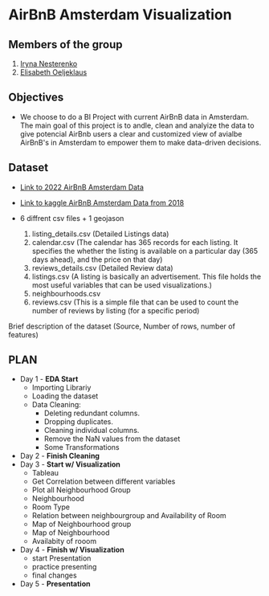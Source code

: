 # AirBnB Amsterdam Visualization

## Members of the group 
1. <a href="https://github.com/Iryna-Nesterenko">Iryna Nesterenko</a>
2. <a href="https://github.com/ellagoesbeyond">Elisabeth Oeljeklaus</a>

## Objectives 

 - We choose to do a BI Project with current AirBnB data in Amsterdam. The main goal of this project is to  andle, clean and analyize the data to give 
 potencial AirBnb users a clear and customized view of avialbe AirBnB's in Amsterdam to empower them to make data-driven decisions.
 
## Dataset 
 - <a href="http://insideairbnb.com/get-the-data/">Link to 2022 AirBnB Amsterdam Data</a>
 - <a href="https://www.kaggle.com/datasets/erikbruin/airbnb-amsterdam">Link to kaggle AirBnB Amsterdam Data from 2018</a>

 - 6 diffrent csv files  + 1 geojason
    1. listing_details.csv (Detailed Listings data)
    2. calendar.csv (The calendar has 365 records for each listing. It specifies the whether the listing is available on a particular day (365 days ahead), and the price on that day)
    3. reviews_details.csv (Detailed Review data)
    4. listings.csv (A listing is basically an advertisement. This file holds the most useful variables that can be used visualizations.)
    5. neighbourhoods.csv 
    6. reviews.csv (This is a simple file that can be used to count the number of reviews by listing (for a specific period)
    
 Brief description of the dataset (Source, Number of rows, number of features)

## PLAN 
 - Day 1 - <b>EDA Start</b>
    - Importing Librariy  
    - Loading the dataset
    - Data Cleaning:
      - Deleting redundant columns.
      - Dropping duplicates.    
      - Cleaning individual columns.
      - Remove the NaN values from the dataset
      - Some Transformations
 - Day 2  - <b>Finish Cleaning </b>
 - Day 3 - <b>Start w/ Visualization </b>
    - Tableau 
    - Get Correlation between different variables
    - Plot all Neighbourhood Group
    - Neighbourhood
    - Room Type
    - Relation between neighbourgroup and Availability of Room
    - Map of Neighbourhood group
    - Map of Neighbourhood
    - Availabity of rooom
 - Day 4  - <b>Finish w/ Visualization </b>
    - start Presentation 
    - practice presenting 
    - final changes 
 - Day 5 - <b>Presentation </b>


